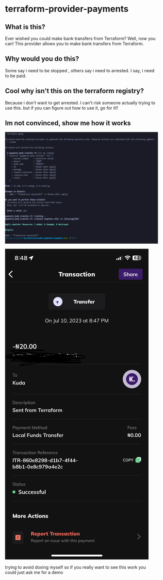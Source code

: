 # terraform-provider-payments 


## What is this?

Ever wished you could make bank transfers from Terraform? Well, now you can! This provider allows you to make bank transfers from Terraform. 


## Why would you do this? 

Some say i need to be stopped , others say i need to arrested. I say, i need to be paid.


## Cool why isn't this on the terraform registry?

Because i don't want to get arrested. I can't risk someone actually trying to use this. but if you can figure out how to use it, go for it!! 


## Im not convinced, show me how it works

![demo](./res.png)


![demo](./tf.jpeg)


trying to avoid doxing myself so if you really want to see this work you could just ask me for a demo 


